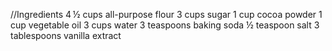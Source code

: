 //Ingredients
4 ½ cups all-purpose flour
3 cups sugar
1 cup cocoa powder
1 cup vegetable oil
3 cups water
3 teaspoons baking soda
½ teaspoon salt
3 tablespoons vanilla extract